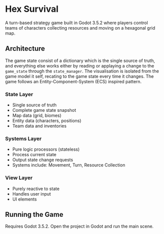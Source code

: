 # Hex Survival

A turn-based strategy game built in Godot 3.5.2 where players control teams of characters collecting resources and moving on a hexagonal grid map.


## Architecture

The game state consist of a dictionary which is the single source of truth, and everything else works either by reading or applaying a change to the `game_state` through the `state_manager`.
The visualisation is isolated from the game model it self, recating to the game state every time it changes. 
The game follows an Entity-Component-System (ECS) inspired pattern.

### State Layer

- Single source of truth
- Complete game state snapshot
- Map data (grid, biomes)
- Entity data (characters, positions)
- Team data and inventories

### Systems Layer

- Pure logic processors (stateless)
- Process current state
- Output state change requests
- Systems include: Movement, Turn, Resource Collection

### View Layer

- Purely reactive to state
- Handles user input
- UI elements


## Running the Game

Requires Godot 3.5.2. Open the project in Godot and run the main scene.

